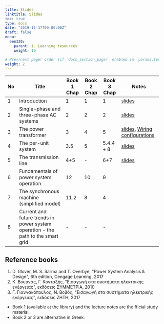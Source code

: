 ```yaml
---
title: Slides
linktitle: Slides
toc: true
type: docs
date: "2019-11-17T00:00:00Z"
draft: false
menu:
  een320:
    parent: 1. Learning resources
    weight: 10

# Prev/next pager order (if `docs_section_pager` enabled in `params.toml`)
weight: 2
---
```


| No | Title | Book 1 Chap |Book 2 Chap |Book 3  Chap | Notes |
|-----------------|-----------------|------------|------------|------------|------------|
|1| Introduction | 1 |1 |1 | [slides](https://alucutac-my.sharepoint.com/:b:/g/personal/petros_aristidou_cut_ac_cy/ETEVbTPaqh5Cvv8HJdXMPz4BNFp5MYozaoTJYIhgn4qOFQ)|
|2| Single-phase and three-phase AC systems| 2 |2  |2  | [slides](https://alucutac-my.sharepoint.com/:b:/g/personal/petros_aristidou_cut_ac_cy/ERRg8JaCZvNDjZxu5wGiBeMBqfAWcu-ukHObg1_r63DIPA) |
|3| The power transformer | 3 | 4 |  5 | [slides](https://alucutac-my.sharepoint.com/:b:/g/personal/petros_aristidou_cut_ac_cy/EUjBWYpKf7FCo6zRkiCPbloB6RGUZEauC0_is5hu2qFVpg), [Wiring configurations](https://www.dropbox.com/s/k7youdu8vji594j/Transformer-wiring-configurations.pdf?dl=0)|
|4| The per-unit system |  3.5 |  5 |  5.4.4 + 8 | [slides](https://alucutac-my.sharepoint.com/:b:/g/personal/petros_aristidou_cut_ac_cy/EQmgl5W0oKRMrd3Bnr5nCjgBLm6SsCrAQJxZ-_BQKAWYlQ)|
|5| The transmission line |  4+5 | - |  6+7 | [slides](https://alucutac-my.sharepoint.com/:b:/g/personal/petros_aristidou_cut_ac_cy/Ecyub3Y2QHhJskYhliIr8sYBjPQItzr58mVrX0Buihq8Lg)| 
|6| Fundamentals of power system operation |  12 |  10 |  9 | |
|7| The synchronous machine (simplified model) |  11.2 |  8 |  4 | |
|8| Current and future trends in power system operation - the path to the smart grid | - | - | - | |


## Reference books

1. D. Glover, M. S. Sarma and T. Overbye, "Power System Analysis \& Design", 6th edition, Cengage Learning, 2017
2. Κ. Βουρνάς, Γ. Κονταξής, "Εισαγωγή στα συστήματα ηλεκτρικής ενέργειας",  εκδόσεις ΣΥΜΜΕΤΡΙΑ, 2010
3. Γ. Γιαννακόπουλος, Ν. Βοβός, "Εισαγωγή στα συστήματα ηλεκτρικής ενέργειας",  εκδόσεις ΖΗΤΗ, 2017

- Book 1 (available at the library) and the lecture notes are the fficial study material.
- Book 2 or 3 are alternative in Greek.
